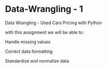 # Data-Wrangling - 1
Data Wrangling - Used Cars Pricing with Python

with this assignment we will be able to:

Handle missing values

Correct data formatting

Standardize and normalize data
